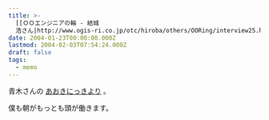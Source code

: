 ```yaml
---
title: >-
  [[ＯＯエンジニアの輪 - 結城
  浩さん|http://www.ogis-ri.co.jp/otc/hiroba/others/OORing/interview25.html]]
date: 2004-01-23T00:00:00.000Z
lastmod: 2004-02-03T07:54:24.000Z
draft: false
tags:
  - memo
---
```


青木さんの [あおきにっきより](http://i.loveruby.net/d/20040122.html#p01) 。

僕も朝がもっとも頭が働きます。
